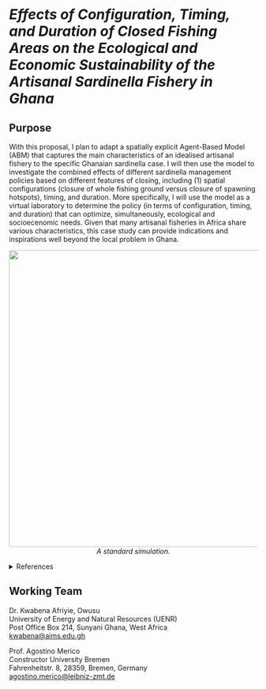 
# *Effects of Configuration, Timing, and Duration of Closed Fishing Areas on the Ecological and Economic Sustainability of the Artisanal Sardinella Fishery in Ghana*

## Purpose 

With this proposal, I plan to adapt a spatially explicit Agent-Based Model (ABM) that captures the main characteristics of an idealised artisanal fishery to the specific Ghanaian sardinella case. I will then use the model to investigate the combined effects of different sardinella management policies based on different features of closing, including (1) spatial configurations (closure of whole fishing ground versus closure of spawning hotspots), timing, and duration.  More specifically, I will use the model as a virtual laboratory to determine the policy (in terms of configuration, timing, and duration) that can optimize, simultaneously, ecological and socioecenomic needs. Given that many artisanal fisheries in Africa share various characteristics, this case study can provide indications and inspirations well beyond the local problem in Ghana. 

<p align="center">
	<img src="standard_simulation.gif" width="600">
	<br>      
	<em>A standard simulation.</em>   
   	</p>
		

<details><summary> References </summary><br>
	
Watts, D.J. and Strogatz, S.H. [Collective dynamics of ‘small-world’networks](https://www.nature.com/articles/30918). *nature*, **393**(6684), p.440, 1998.

Dijkstra, E.W. [A note on two problems in connexion with graphs](https://link.springer.com/article/10.1007/BF01386390). *Numerische mathematik*, **1**(1), pp.269-271, 1959.

Boeing, G. [Urban Street Network Analysis in a Computational Notebook](https://escholarship.org/uc/item/6z9802kf), 2020.

Crooks, A. and Hailegiorgis, A. [Disease modeling within refugee camps: A multi-agent systems approach](https://ieeexplore.ieee.org/document/6721551)., *Winter Simulations Conference (WSC)*, pp. 1697-1706, EEE, 2013.

</details>



## Working Team

Dr. Kwabena Afriyie, Owusu \
University of Energy and Natural Resources (UENR) \
Post Office Box 214, Sunyani Ghana, West Africa        
kwabena@aims.edu.gh 
	
Prof. Agostino Merico \
Constructor University Bremen \
Fahrenheitstr. 8, 28359, Bremen, Germany   
agostino.merico@leibniz-zmt.de
